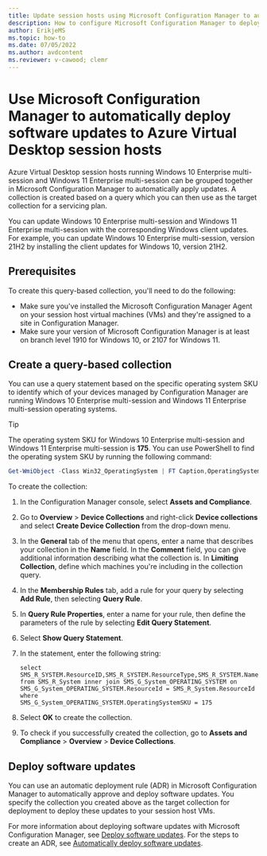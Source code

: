 ```yaml
---
title: Update session hosts using Microsoft Configuration Manager to automatically deploy software updates to Azure Virtual Desktop session hosts - Azure
description: How to configure Microsoft Configuration Manager to deploy software updates to Windows 10 Enterprise multi-session on Azure Virtual Desktop.
author: ErikjeMS
ms.topic: how-to
ms.date: 07/05/2022
ms.author: avdcontent
ms.reviewer: v-cawood; clemr
---
```

# Use Microsoft Configuration Manager to automatically deploy software updates to Azure Virtual Desktop session hosts

Azure Virtual Desktop session hosts running Windows 10 Enterprise multi-session and Windows 11 Enterprise multi-session can be grouped together in Microsoft Configuration Manager to automatically apply updates. A collection is created based on a query which you can then use as the target collection for a servicing plan.

You can update Windows 10 Enterprise multi-session and Windows 11 Enterprise multi-session with the corresponding Windows client updates. For example, you can update Windows 10 Enterprise multi-session, version 21H2 by installing the client updates for Windows 10, version 21H2.

## Prerequisites

To create this query-based collection, you'll need to do the following:

   - Make sure you've installed the Microsoft Configuration Manager Agent on your session host virtual machines (VMs) and they're assigned to a site in Configuration Manager.
   - Make sure your version of Microsoft Configuration Manager is at least on branch level 1910 for Windows 10, or 2107 for Windows 11.

## Create a query-based collection

You can use a query statement based on the specific operating system SKU to identify which of your devices managed by Configuration Manager are running Windows 10 Enterprise multi-session and Windows 11 Enterprise multi-session operating systems.

> [!TIP]
> The operating system SKU for Windows 10 Enterprise multi-session and Windows 11 Enterprise multi-session is **175**. You can use PowerShell to find the operating system SKU by running the following command:
>
> ```powershell
> Get-WmiObject -Class Win32_OperatingSystem | FT Caption,OperatingSystemSKU
> ```

To create the collection:

1. In the Configuration Manager console, select **Assets and Compliance**.
2. Go to **Overview** > **Device Collections** and right-click **Device collections** and select **Create Device Collection** from the drop-down menu.
3. In the **General** tab of the menu that opens, enter a name that describes your collection in the **Name** field. In the **Comment** field, you can give additional information describing what the collection is. In **Limiting Collection**, define which machines you're including in the collection query.
4. In the **Membership Rules** tab, add a rule for your query by selecting **Add Rule**, then selecting **Query Rule**.
5. In **Query Rule Properties**, enter a name for your rule, then define the parameters of the rule by selecting **Edit Query Statement**.
6. Select **Show Query Statement**.
7. In the statement, enter the following string:

    ```WQL
    select
    SMS_R_SYSTEM.ResourceID,SMS_R_SYSTEM.ResourceType,SMS_R_SYSTEM.Name,SMS_R_SYSTEM.SMSUniqueIdentifier,SMS_R_SYSTEM.ResourceDomainORWorkgroup,SMS_R_SYSTEM.Client
    from SMS_R_System inner join SMS_G_System_OPERATING_SYSTEM on
    SMS_G_System_OPERATING_SYSTEM.ResourceId = SMS_R_System.ResourceId where
    SMS_G_System_OPERATING_SYSTEM.OperatingSystemSKU = 175
    ```

8. Select **OK** to create the collection.
9. To check if you successfully created the collection, go to **Assets and Compliance** > **Overview** > **Device Collections**.

## Deploy software updates

You can use an automatic deployment rule (ADR) in Microsoft Configuration Manager to automatically approve and deploy software updates. You specify the collection you created above as the target collection for deployment to deploy these updates to your session host VMs.

For more information about deploying software updates with Microsoft Configuration Manager, see [Deploy software updates](/mem/configmgr/sum/deploy-use/deploy-software-updates). For the steps to create an ADR, see [Automatically deploy software updates](/mem/configmgr/sum/deploy-use/automatically-deploy-software-updates).
